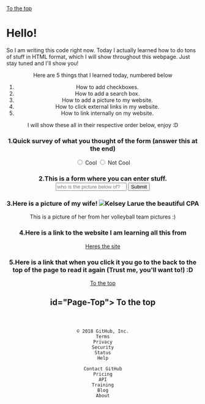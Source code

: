 <!DOCTYPE html>
  
<html>
  <style>
    .main {
    background: linear-gradient(35deg, #CCFFFF, #FFCCCC)
  }
  </style>
<main>
<a href="#Page-top"> To the top </a> 

  <h1> Hello! </h1>
<p>So I am writing this code right now. Today I actually learned how to do tons of stuff in HTML format, which I will show throughout this webpage. Just stay tuned and I'll show you!</p>

<header> Here are 5 things that I learned today, numbered below

<ol> 
  <li> How to add checkboxes. </li>
  <li> How to add a search box. </li>
  <li> How to add a picture to my website. </li>
  <li> How to click external links in my website.</li>
  <li> How to link internally on my website. </li>
</ol>

  <p> I will show these all in their respective order below, enjoy :D

<h3>1.Quick survey of what you thought of the form (answer this at the end) </h3>
<label for="cool"><input id="cool" type="radio" name="cool-not cool"> Cool</label>
<label for="not cool"><input id="not cool" type="radio" name="cool-not cool"> Not Cool</label>


<h3>2.This is a form where you can enter stuff.
<input type ="text" placeholder="who is the picture below of?" required>
<button type ="submit"> Submit </button>
</h3>

<h3>3.Here is a picture of my wife! <img src="http://d21gd0ap5v1ndt.cloudfront.net/web04/iusb/images/mug_shots/2013-14/kelsey_carmack_295_wvb.jpg" alt="Kelsey Larue the beautiful CPA"> 
</h3>

<p> This is a picture of her from her volleyball team pictures :)</p>

<h3>4.Here is a link to the website I am learning all this from </h3>
<a href="https://freecodecamp.org" target="https://freecodecamp.org"> Heres the site</a>

<h3>5.Here is a link that when you click it you go to the back to the top of the page to read it again (Trust me, you'll want to!) :D </h3>

<a href="#Page-top"> To the top </a> 
<h2> id="Page-Top"> To the top </h2>


</main>

<header>
</html>

    © 2018 GitHub, Inc.
    Terms
    Privacy
    Security
    Status
    Help

    Contact GitHub
    Pricing
    API
    Training
    Blog
    About

